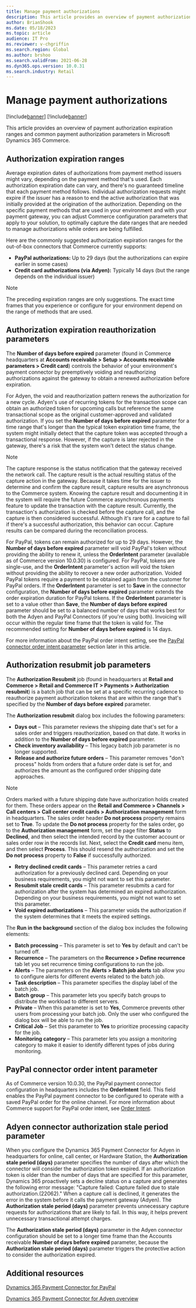 ```yaml
---
title: Manage payment authorizations
description: This article provides an overview of payment authorization expiration ranges and common payment authorization parameters in Microsoft Dynamics 365 Commerce.
author: BrianShook
ms.date: 05/18/2023
ms.topic: article
audience: IT Pro
ms.reviewer: v-chgriffin
ms.search.region: Global
ms.author: brshoo
ms.search.validFrom: 2021-06-28
ms.dyn365.ops.version: 10.0.31
ms.search.industry: Retail
---
```

# Manage payment authorizations

[!include[banner](../includes/banner.md)]
[!include[banner](../includes/preview-banner.md)]

This article provides an overview of payment authorization expiration ranges and common payment authorization parameters in Microsoft Dynamics 365 Commerce.

## Authorization expiration ranges

Average expiration dates of authorizations from payment method issuers might vary, depending on the payment method that's used. Each authorization expiration date can vary, and there's no guaranteed timeline that each payment method follows. Individual authorization requests might expire if the issuer has a reason to end the active authorization that was initially provided at the origination of the authorization. Depending on the specific payment methods that are used in your environment and with your payment gateway, you can adjust Commerce configuration parameters that apply to your solution, to optimally capture the date ranges that are needed to manage authorizations while orders are being fulfilled.

Here are the commonly suggested authorization expiration ranges for the out-of-box connectors that Commerce currently supports:

- **PayPal authorizations:** Up to 29 days (but the authorizations can expire earlier in some cases)
- **Credit card authorizations (via Adyen):** Typically 14 days (but the range depends on the individual issuer)

> [!NOTE]
> The preceding expiration ranges are only suggestions. The exact time frames that you experience or configure for your environment depend on the range of methods that are used.

## Authorization expiration reauthorization parameters

The **Number of days before expired** parameter (found in Commerce headquarters at **Accounts receivable \> Setup \> Accounts receivable parameters \> Credit card**) controls the behavior of your environment's payment connector by preemptively voiding and reauthorizing authorizations against the gateway to obtain a renewed authorization before expiration.

For Adyen, the void and reauthorization pattern renews the authorization for a new cycle. Adyen's use of recurring tokens for the transaction scope can obtain an authorized token for upcoming calls but reference the same transactional scope as the original customer-approved and validated authorization. If you set the **Number of days before expired** parameter for a time range that's longer than the typical token expiration time frame, the system might initially detect that the capture token was accepted through a transactional response. However, if the capture is later rejected in the gateway, there's a risk that the system won't detect the status change.

> [!NOTE]
> The capture response is the status notification that the gateway received the network call. The capture result is the actual resulting status of the capture action in the gateway. Because it takes time for the issuer to determine and confirm the capture result, capture results are asynchronous to the Commerce system. Knowing the capture result and documenting it in the system will require the future Commerce asynchronous payments feature to update the transaction with the capture result. Currently, the transaction's authorization is checked before the capture call, and the capture is then considered successful. Although it's rare for a capture to fail if there's a successful authorization, this behavior can occur. Capture results can be compared during the reconciliation process.

For PayPal, tokens can remain authorized for up to 29 days. However, the **Number of days before expired** parameter will void PayPal's token without providing the ability to renew it, unless the **OrderIntent** parameter (available as of Commerce version 10.0.30) is configured. For PayPal, tokens are single-use, and the **OrderIntent** parameter's action will void the token without providing the ability to recover a new order authorization. Voided PayPal tokens require a payment to be obtained again from the customer for PayPal orders. If the **OrderIntent** parameter is set to **Save** in the connector configuration, the **Number of days before expired** parameter extends the order expiration duration for PayPal tokens. If the **OrderIntent** parameter is set to a value other than **Save**, the **Number of days before expired** parameter should be set to a balanced number of days that works best for both the Adyen and PayPal Connectors (if you're using both). Invoicing will occur within the regular time frame that the token is valid for. The recommended setting for **Number of days before expired** is 14 days.

For more information about the PayPal order intent setting, see the [PayPal connector order intent parameter](#paypal-connector-order-intent-parameter) section later in this article.

## Authorization resubmit job parameters

The **Authorization Resubmit** job (found in headquarters at **Retail and Commerce \> Retail and Commerce IT \> Payments \> Authorization resubmit**) is a batch job that can be set at a specific recurring cadence to reauthorize payment authorization tokens that are within the range that's specified by the **Number of days before expired** parameter.

The **Authorization resubmit** dialog box includes the following parameters:

- **Days out** – This parameter reviews the shipping date that's set for a sales order and triggers reauthorization, based on that date. It works in addition to the **Number of days before expired** parameter.
- **Check inventory availability** – This legacy batch job parameter is no longer supported.
- **Release and authorize future orders** – This parameter removes "don't process" holds from orders that a future order date is set for, and authorizes the amount as the configured order shipping date approaches.

> [!NOTE]
> Orders marked with a future shipping date have authorization holds created for them. These orders appear on the **Retail and Commerce \> Channels \> Call centers \> Call center credit cards \> Authorization management** form in headquarters. The sales order header **Do not process** property remains set to **True**. To update the **Do not process** property for the sales order, go to the **Authorization management** form, set the page filter **Status** to **Declined**, and then select the intended record by the customer account or sales order row in the records list. Next, select the **Credit card** menu item, and then select **Process**. This should resend the authorization and set the **Do not process** property to **False** if successfully authorized.

- **Retry declined credit cards** – This parameter retries a card authorization for a previously declined card. Depending on your business requirements, you might not want to set this parameter.
- **Resubmit stale credit cards** – This parameter resubmits a card for authorization after the system has determined an expired authorization. Depending on your business requirements, you might not want to set this parameter.
- **Void expired authorizations** – This parameter voids the authorization if the system determines that it meets the expired settings.

The **Run in the background** section of the dialog box includes the following elements:

- **Batch processing** – This parameter is set to **Yes** by default and can't be turned off.
- **Recurrence** – The parameters on the **Recurrence \> Define recurrence** tab let you set recurrence timing configurations to run the job.
- **Alerts** – The parameters on the **Alerts \> Batch job alerts** tab allow you to configure alerts for different events related to the batch job.
- **Task description** – This parameter specifies the display label of the batch job.
- **Batch group** – This parameter lets you specify batch groups to distribute the workload to different servers.
- **Private** – When this parameter is set to **Yes**, Commerce prevents other users from processing your batch job. Only the user who configured the dialog box will be able to run the job.
- **Critical Job** – Set this parameter to **Yes** to prioritize processing capacity for the job.
- **Monitoring category** – This parameter lets you assign a monitoring category to make it easier to identify different types of jobs during monitoring.

## PayPal connector order intent parameter

As of Commerce version 10.0.30, the PayPal payment connector configuration in headquarters includes the **OrderIntent** field. This field enables the PayPal payment connector to be configured to operate with a saved PayPal order for the online channel. For more information about Commerce support for PayPal order intent, see [Order Intent](../paypal.md#order-intent).

## Adyen connector authorization stale period parameter

When you configure the Dynamics 365 Payment Connector for Adyen in headquarters for online, call center, or Hardware Station, the **Authorization stale period (days)** parameter specifies the number of days after which the connector will consider the authorization token expired. If an authorization token is older than the number of days that are specified for this parameter, Dynamics 365 proactively sets a decline status on a capture and generates the following error message: "Capture failed: Capture failed due to stale authorization.(22062)." When a capture call is declined, it generates the error in the system before it calls the payment gateway (Adyen). The **Authorization stale period (days)** parameter prevents unnecessary capture requests for authorizations that are likely to fail. In this way, it helps prevent unnecessary transactional attempt charges.

The **Authorization stale period (days)** parameter in the Adyen connector configuration should be set to a longer time frame than the Accounts receivable **Number of days before expired** parameter, because the **Authorization stale period (days)** parameter triggers the protective action to consider the authorization expired.

## Additional resources

[Dynamics 365 Payment Connector for PayPal](../paypal.md)

[Dynamics 365 Payment Connector for Adyen overview](adyen-connector.md)
